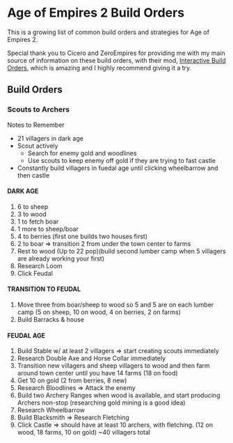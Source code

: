 # Age of Empires 2 Build Orders

This is a growing list of common build orders and strategies for Age of Empires 2. 

Special thank you to Cicero and ZeroEmpires for providing me with my main source of information on these build orders, with their mod, [Interactive Build Orders](https://www.ageofempires.com/mods/details/2359), which is amazing and I highly recommend giving it a try.

## Build Orders

### Scouts to Archers

Notes to Remember
- 21 villagers in dark age
- Scout actively
    - Search for enemy gold and woodlines
    - Use scouts to keep enemy off gold if they are trying to fast castle
- Constantly build villagers in fuedal age until clicking wheelbarrow and then castle

#### DARK AGE
1. 6 to sheep
2. 3 to wood
3. 1 to fetch boar
4. 1 more to sheep/boar
5. 4 to berries (first one builds two houses first)
6. 2 to boar => transition 2 from under the town center to farms
7. Rest to wood (Up to 22 pop)(build second lumber camp when 5 villagers are already working your first)
8. Research Loom
9. Click Feudal

#### TRANSITION TO FEUDAL

1. Move three from boar/sheep to wood so 5 and 5 are on each lumber camp (5 on sheep, 10 on wood, 4 on berries, 2 on farms)
2. Build Barracks & house

#### FEUDAL AGE
1. Build Stable w/ at least 2 villagers => start creating scouts immediately
2. Research Double Axe and Horse Collar immediately
3. Transition new villagers and sheep villagers to wood and then farm around town center until you have 14 farms (18 on food)
4. Get 10 on gold (2 from berries, 8 new)
5. Research Bloodlines => Attack the enemy
6. Build two Archery Ranges when wood is available, and start producing Archers non-stop (researching gold mining is a good idea)
7. Research Wheelbarrow
8. Build Blacksmith => Research Fletching
9. Click Castle => should have at least 10 archers, with fletching. (12 on wood, 18 farms, 10 on gold) ~40 villagers total